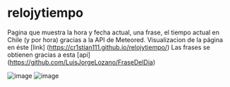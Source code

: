 # relojytiempo
Pagina que muestra la hora y fecha actual, una frase, el tiempo actual en Chile (y por hora) gracias a la API de Meteored.
Visualizacion de la página en éste [link] (https://cr1stian111.github.io/relojytiempo/)
Las frases se obtienen gracias a esta [api] (https://github.com/LuisJorgeLozano/FraseDelDia)

![image](https://user-images.githubusercontent.com/97992147/173738331-d9355fce-862b-4409-85c4-9a1566bb2060.png)
![image](https://user-images.githubusercontent.com/97992147/173738365-3938ae3f-a8c6-44c3-84fc-8bc81628741a.png)


